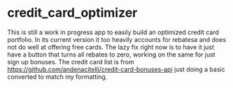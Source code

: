 # credit_card_optimizer
This is still a work in progress app to easily build an optimized credit card portfolio.
In its current version it too heavily accounts for rebatesa and does not do well at offering free cards.
The lazy fix right now is to have it just have a button that turns all rebates to zero, working on the same for just sign up bonuses.
The credit card list is from https://github.com/andenacitelli/credit-card-bonuses-api just doing a basic converted to match my formatting.